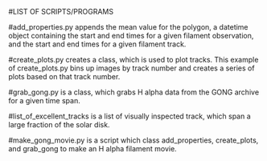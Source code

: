 #LIST OF SCRIPTS/PROGRAMS

#add_properties.py
appends the mean value for the polygon, a datetime object containing the start and end times for a given filament observation, and the start and end times for a given filament track.


#create_plots.py
creates a class, which is used to plot tracks. This example of create_plots.py bins up images by track number and creates a series of plots based on that track number.

#grab_gong.py
is a class, which grabs H alpha data from the GONG archive for a given time span.

#list_of_excellent_tracks
is a list of visually inspected track, which span a large fraction of the solar disk. 

#make_gong_movie.py
is a script which class add_properties, create_plots, and grab_gong to make an H alpha filament movie.
